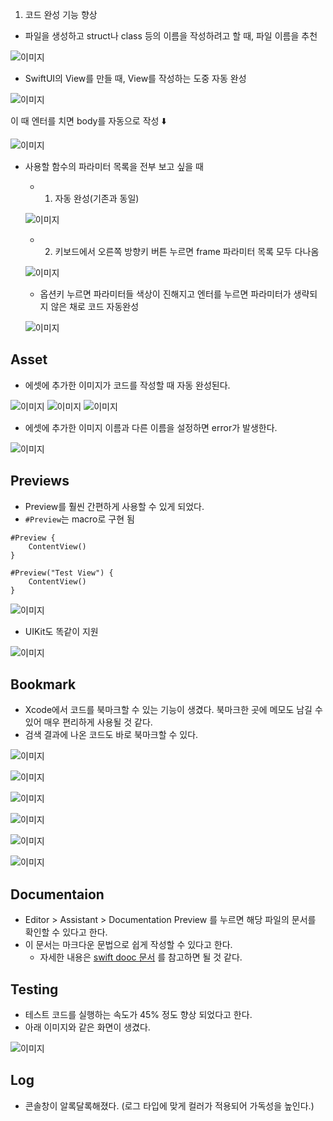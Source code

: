 
1. 코드 완성 기능 향상
- 파일을 생성하고 struct나 class 등의 이름을 작성하려고 할 때, 파일 이름을 추천

![이미지](./img/xcode_15_자동완성.png)
- SwiftUI의 View를 만들 때, View를 작성하는 도중 자동 완성

![이미지](./img/SwiftUIView_자동완성_1.png)

이 때 엔터를 치면 body를 자동으로 작성 ⬇️

![이미지](./img/SwiftUIView_자동완성_2.png)

- 사용할 함수의 파라미터 목록을 전부 보고 싶을 때
  - 1. 자동 완성(기존과 동일)
       
  ![이미지](./img/함수_자동완성_1.png)
  
  - 2. 키보드에서 오른쪽 방향키 버튼 누르면 frame 파라미터 목록 모두 다나옴
    
  ![이미지](./img/함수_자동완성_2.png)
  
  - 옵션키 누르면 파라미터들 색상이 진해지고 엔터를 누르면 파라미터가 생략되지 않은 채로 코드 자동완성
  
  ![이미지](./img/함수_자동완성_3.png)


## Asset
- 에셋에 추가한 이미지가 코드를 작성할 때 자동 완성된다.

![이미지](./img/Asset_Catalogs_1_자동완성.png)
![이미지](./img/Asset_Catalogs_2.png)
![이미지](./img/Asset_Catalogs_UIKit.png)

- 에셋에 추가한 이미지 이름과 다른 이름을 설정하면 error가 발생한다.
  
![이미지](./img/Asset_Catalogs_3_error.png)

## Previews
- Preview를 훨씬 간편하게 사용할 수 있게 되었다.
- `#Preview`는 macro로 구현 됨

```
#Preview {
    ContentView()
}

#Preview("Test View") {
    ContentView()
}
```
![이미지](./img/Preview_1.png)

- UIKit도 똑같이 지원
  
![이미지](./img/Preview_2_UIKit.png)

## Bookmark
- Xcode에서 코드를 북마크할 수 있는 기능이 생겼다. 북마크한 곳에 메모도 남길 수 있어 매우 편리하게 사용될 것 같다.
- 검색 결과에 나온 코드도 바로 북마크할 수 있다.
  
![이미지](./img/북마크_1.png)

![이미지](./img/북마크_2.png)

![이미지](./img/북마크_3.png)

![이미지](./img/북마크_4.png)

![이미지](./img/북마크_5.png)

![이미지](./img/bookmark_search.png)

## Documentaion
- Editor > Assistant > Documentation Preview 를 누르면 해당 파일의 문서를 확인할 수 있다고 한다. 
- 이 문서는 마크다운 문법으로 쉽게 작성할 수 있다고 한다.
	- 자세한 내용은 [swift dooc 문서](https://developer.apple.com/documentation/docc) 를 참고하면 될 것 같다.

## Testing
- 테스트 코드를 실행하는 속도가 45% 정도 향상 되었다고 한다.
- 아래 이미지와 같은 화면이 생겼다.

![이미지](./img/unit_test.png)

## Log
- 콘솔창이 알록달록해졌다. (로그 타입에 맞게 컬러가 적용되어 가독성을 높인다.)

